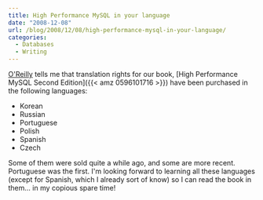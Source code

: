 ```yaml
---
title: High Performance MySQL in your language
date: "2008-12-08"
url: /blog/2008/12/08/high-performance-mysql-in-your-language/
categories:
  - Databases
  - Writing
---
```

[O'Reilly](http://www.oreilly.com/) tells me that translation rights for our book, [High Performance MySQL Second Edition]({{< amz 0596101716 >}}) have been purchased in the following languages:

*   Korean
*   Russian
*   Portuguese
*   Polish
*   Spanish
*   Czech

Some of them were sold quite a while ago, and some are more recent. Portuguese was the first. I'm looking forward to learning all these languages (except for Spanish, which I already sort of know) so I can read the book in them... in my copious spare time!



